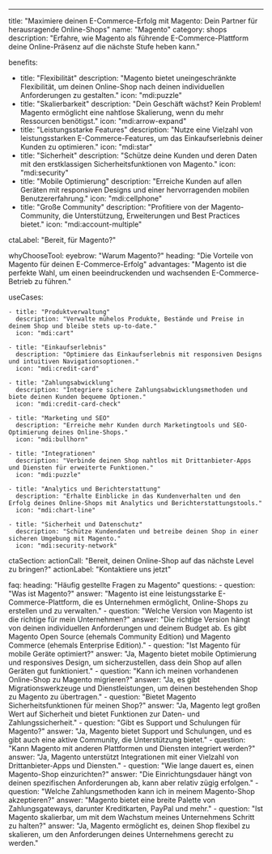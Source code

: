 ---
title: "Maximiere deinen E-Commerce-Erfolg mit Magento: Dein Partner für herausragende Online-Shops"
name: "Magento"
category: shops
description: "Erfahre, wie Magento als führende E-Commerce-Plattform deine Online-Präsenz auf die nächste Stufe heben kann."

benefits:
  - title: "Flexibilität"
    description: "Magento bietet uneingeschränkte Flexibilität, um deinen Online-Shop nach deinen individuellen Anforderungen zu gestalten."
    icon: "mdi:puzzle"
  - title: "Skalierbarkeit"
    description: "Dein Geschäft wächst? Kein Problem! Magento ermöglicht eine nahtlose Skalierung, wenn du mehr Ressourcen benötigst."
    icon: "mdi:arrow-expand"
  - title: "Leistungsstarke Features"
    description: "Nutze eine Vielzahl von leistungsstarken E-Commerce-Features, um das Einkaufserlebnis deiner Kunden zu optimieren."
    icon: "mdi:star"
  - title: "Sicherheit"
    description: "Schütze deine Kunden und deren Daten mit den erstklassigen Sicherheitsfunktionen von Magento."
    icon: "mdi:security"
  - title: "Mobile Optimierung"
    description: "Erreiche Kunden auf allen Geräten mit responsiven Designs und einer hervorragenden mobilen Benutzererfahrung."
    icon: "mdi:cellphone"
  - title: "Große Community"
    description: "Profitiere von der Magento-Community, die Unterstützung, Erweiterungen und Best Practices bietet."
    icon: "mdi:account-multiple"

ctaLabel: "Bereit, für Magento?"

whyChooseTool:
  eyebrow: "Warum Magento?"
  heading: "Die Vorteile von Magento für deinen E-Commerce-Erfolg"
  advantages: "Magento ist die perfekte Wahl, um einen beeindruckenden und wachsenden E-Commerce-Betrieb zu führen."

  useCases:

    - title: "Produktverwaltung"
      description: "Verwalte mühelos Produkte, Bestände und Preise in deinem Shop und bleibe stets up-to-date."
      icon: "mdi:cart"

    - title: "Einkaufserlebnis"
      description: "Optimiere das Einkaufserlebnis mit responsiven Designs und intuitiven Navigationsoptionen."
      icon: "mdi:credit-card"

    - title: "Zahlungsabwicklung"
      description: "Integriere sichere Zahlungsabwicklungsmethoden und biete deinen Kunden bequeme Optionen."
      icon: "mdi:credit-card-check"

    - title: "Marketing und SEO"
      description: "Erreiche mehr Kunden durch Marketingtools und SEO-Optimierung deines Online-Shops."
      icon: "mdi:bullhorn"

    - title: "Integrationen"
      description: "Verbinde deinen Shop nahtlos mit Drittanbieter-Apps und Diensten für erweiterte Funktionen."
      icon: "mdi:puzzle"

    - title: "Analytics und Berichterstattung"
      description: "Erhalte Einblicke in das Kundenverhalten und den Erfolg deines Online-Shops mit Analytics und Berichterstattungstools."
      icon: "mdi:chart-line"

    - title: "Sicherheit und Datenschutz"
      description: "Schütze Kundendaten und betreibe deinen Shop in einer sicheren Umgebung mit Magento."
      icon: "mdi:security-network"



ctaSection:
  actionCall: "Bereit, deinen Online-Shop auf das nächste Level zu bringen?"
  actionLabel: "Kontaktiere uns jetzt"

faq:
  heading: "Häufig gestellte Fragen zu Magento"
  questions:
    - question: "Was ist Magento?"
      answer: "Magento ist eine leistungsstarke E-Commerce-Plattform, die es Unternehmen ermöglicht, Online-Shops zu erstellen und zu verwalten."
    - question: "Welche Version von Magento ist die richtige für mein Unternehmen?"
      answer: "Die richtige Version hängt von deinen individuellen Anforderungen und deinem Budget ab. Es gibt Magento Open Source (ehemals Community Edition) und Magento Commerce (ehemals Enterprise Edition)."
    - question: "Ist Magento für mobile Geräte optimiert?"
      answer: "Ja, Magento bietet mobile Optimierung und responsives Design, um sicherzustellen, dass dein Shop auf allen Geräten gut funktioniert."
    - question: "Kann ich meinen vorhandenen Online-Shop zu Magento migrieren?"
      answer: "Ja, es gibt Migrationswerkzeuge und Dienstleistungen, um deinen bestehenden Shop zu Magento zu übertragen."
    - question: "Bietet Magento Sicherheitsfunktionen für meinen Shop?"
      answer: "Ja, Magento legt großen Wert auf Sicherheit und bietet Funktionen zur Daten- und Zahlungssicherheit."
    - question: "Gibt es Support und Schulungen für Magento?"
      answer: "Ja, Magento bietet Support und Schulungen, und es gibt auch eine aktive Community, die Unterstützung bietet."
    - question: "Kann Magento mit anderen Plattformen und Diensten integriert werden?"
      answer: "Ja, Magento unterstützt Integrationen mit einer Vielzahl von Drittanbieter-Apps und Diensten."
    - question: "Wie lange dauert es, einen Magento-Shop einzurichten?"
      answer: "Die Einrichtungsdauer hängt von deinen spezifischen Anforderungen ab, kann aber relativ zügig erfolgen."
    - question: "Welche Zahlungsmethoden kann ich in meinem Magento-Shop akzeptieren?"
      answer: "Magento bietet eine breite Palette von Zahlungsgateways, darunter Kreditkarten, PayPal und mehr."
    - question: "Ist Magento skalierbar, um mit dem Wachstum meines Unternehmens Schritt zu halten?"
      answer: "Ja, Magento ermöglicht es, deinen Shop flexibel zu skalieren, um den Anforderungen deines Unternehmens gerecht zu werden."